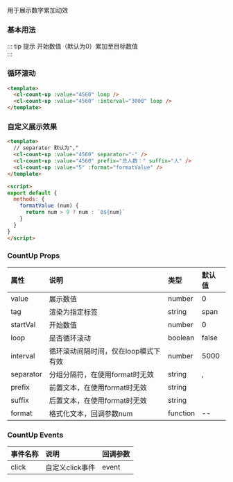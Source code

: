 用于展示数字累加动效
### 基本用法
::: tip 提示
开始数值（默认为0）累加至目标数值  
:::
<count-up />

### 循环滚动
```html
<template>
  <cl-count-up :value="4560" loop />
  <cl-count-up :value="4560" :interval="3000" loop />
</template>
```
### 自定义展示效果
```html
<template>
  // separator 默认为","
  <cl-count-up :value="4560" separator="-" />
  <cl-count-up :value="4560" prefix="总人数：" suffix="人" />
  <cl-count-up :value="5" :format="formatValue" />
</template>

<script>
export default {
  methods: {
    formatValue (num) {
      return num > 9 ? num : `0${num}`
    }
  }
}
</script>
```
### CountUp Props
| 属性 | 说明 | 类型 | 默认值 |
| :- | :- | :- | :- |
| value | 展示数值 | number | 0 |
| tag | 渲染为指定标签 | string | span |
| startVal | 开始数值 | number | 0 |
| loop | 是否循环滚动 | boolean | false |
| interval | 循环滚动间隔时间，仅在loop模式下有效 | number | 5000 |
| separator | 分组分隔符，在使用format时无效 | string | , |
| prefix | 前置文本，在使用format时无效 | string |  |
| suffix | 后置文本，在使用format时无效 | string |  |
| format | 格式化文本，回调参数num | function | -- |
### CountUp Events
| 事件名称 | 说明 | 回调参数 |
| :- | :- | :- |
| click | 自定义click事件 | event |
